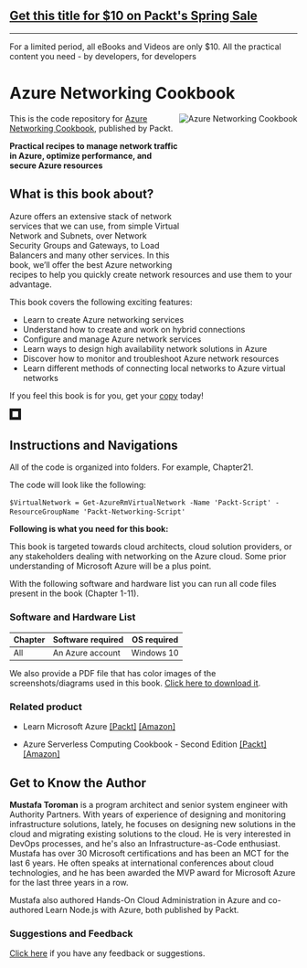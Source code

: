 ## [Get this title for $10 on Packt's Spring Sale](https://www.packt.com/B12587?utm_source=github&utm_medium=packt-github-repo&utm_campaign=spring_10_dollar_2022)
-----
For a limited period, all eBooks and Videos are only $10. All the practical content you need \- by developers, for developers

# Azure Networking Cookbook

<a href="https://prod.packtpub.com/virtualization-and-cloud/azure-networking-cookbook?utm_source=github&utm_medium=repository&utm_campaign=9781789800227"><img src="https://prod.packtpub.com/media/catalog/product/cache/a22c7d190d97ca25f5f1089471ab8502/b/1/b12587_mockupcover.png" alt="Azure Networking Cookbook" height="256px" align="right"></a>

This is the code repository for [Azure Networking Cookbook](https://prod.packtpub.com/virtualization-and-cloud/azure-networking-cookbook?utm_source=github&utm_medium=repository&utm_campaign=9781789800227), published by Packt.

**Practical recipes to manage network traffic in Azure, optimize performance, and secure Azure resources**

## What is this book about?
Azure offers an extensive stack of network services that we can use, from simple Virtual Network and Subnets, over Network Security Groups and Gateways, to Load Balancers and many other services. In this book, we’ll offer the best Azure networking recipes to help you quickly create network resources and use them to your advantage.

This book covers the following exciting features:
* Learn to create Azure networking services
* Understand how to create and work on hybrid connections
* Configure and manage Azure network services
* Learn ways to design high availability network solutions in Azure
* Discover how to monitor and troubleshoot Azure network resources
* Learn different methods of connecting local networks to Azure virtual networks

If you feel this book is for you, get your [copy](https://www.amazon.com/dp/1789130662) today!

<a href="https://www.packtpub.com/?utm_source=github&utm_medium=banner&utm_campaign=GitHubBanner"><img src="https://raw.githubusercontent.com/PacktPublishing/GitHub/master/GitHub.png" 
alt="https://www.packtpub.com/" border="5" /></a>


## Instructions and Navigations
All of the code is organized into folders. For example, Chapter21.

The code will look like the following:
```
$VirtualNetwork = Get-AzureRmVirtualNetwork -Name 'Packt-Script' -ResourceGroupName 'Packt-Networking-Script'
```

**Following is what you need for this book:**

This book is targeted towards cloud architects, cloud solution providers, or any stakeholders dealing with networking on the Azure cloud. Some prior understanding of Microsoft Azure will be a plus point.

With the following software and hardware list you can run all code files present in the book (Chapter 1-11).

### Software and Hardware List

| Chapter  | Software required                   | OS required                        |
| -------- | ------------------------------------| -----------------------------------|
| All      | An Azure account                    | Windows 10                         |

We also provide a PDF file that has color images of the screenshots/diagrams used in this book. [Click here to download it](https://www.packtpub.com/sites/default/files/downloads/9781789800227_ColorImages.pdf).


### Related product <Other books you may enjoy>
* Learn Microsoft Azure [[Packt]](https://prod.packtpub.com/virtualization-and-cloud/learn-microsoft-azure?utm_source=github&utm_medium=repository&utm_campaign=9781789617580) [[Amazon]](https://www.amazon.com/dp/1789617588)
  
* Azure Serverless Computing Cookbook - Second Edition [[Packt]](https://prod.packtpub.com/virtualization-and-cloud/azure-serverless-computing-cookbook-second-edition?utm_source=github&utm_medium=repository&utm_campaign=9781789615265) [[Amazon]](https://www.amazon.com/dp/1789615267)


## Get to Know the Author
**Mustafa Toroman** is a program architect and senior system engineer with Authority Partners. With years of experience of designing and monitoring infrastructure solutions, lately, he focuses on designing new solutions in the cloud and migrating existing solutions to the cloud. He is very interested in DevOps processes, and he's also an Infrastructure-as-Code enthusiast. Mustafa has over 30 Microsoft certifications and has been an MCT for the last 6 years. He often speaks at international conferences about cloud technologies, and he has been awarded the MVP award for Microsoft Azure for the last three years in a row.

Mustafa also authored Hands-On Cloud Administration in Azure and co-authored Learn Node.js with Azure, both published by Packt.


### Suggestions and Feedback
[Click here](https://docs.google.com/forms/d/e/1FAIpQLSdy7dATC6QmEL81FIUuymZ0Wy9vH1jHkvpY57OiMeKGqib_Ow/viewform) if you have any feedback or suggestions.

